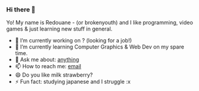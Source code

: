 ### Hi there 👋


Yo! My name is Redouane - (or brokenyouth) and I like programming, video games & just learning new stuff in general.

- 🔭 I’m currently working on ? (looking for a job!)
- 🌱 I’m currently learning Computer Graphics & Web Dev on my spare time.
- 💬 Ask me about: [anything](https://github.com/brokenyouth/brokenyouth/issues)
- 📫 How to reach me: [email](manana_red@hotmail.com)
- 😄 Do you like milk strawberry?
- ⚡ Fun fact: studying japanese and I struggle :x

